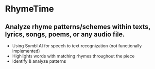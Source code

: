 # RhymeTime
## Analyze rhyme patterns/schemes within texts, lyrics, songs, poems, or any audio file. 
- Using Symbl.AI for speech to text recognization (not functionally implemented)
- Highlights words with matching rhymes throughout the piece
- Identify & analyze patterns
